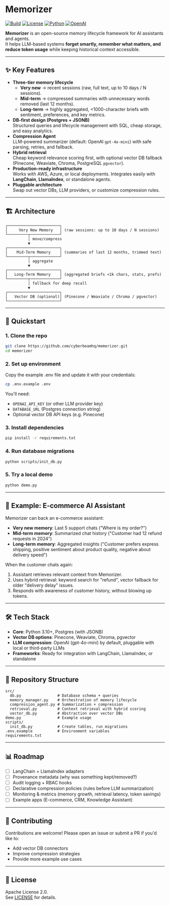 # Memorizer

[![Build](https://img.shields.io/github/actions/workflow/status/cyberbeamhq/memorizer/ci.yml?branch=main)](https://github.com/cyberbeamhq/memorizer/actions)
[![License](https://img.shields.io/badge/license-Apache%202.0-blue.svg)](./LICENSE)
[![Python](https://img.shields.io/badge/python-3.10%2B-blue)](https://www.python.org/)
[![OpenAI](https://img.shields.io/badge/LLM-OpenAI%20gpt--4o--mini-green)](https://platform.openai.com/)

**Memorizer** is an open-source memory lifecycle framework for AI assistants and agents.  
It helps LLM-based systems **forget smartly, remember what matters, and reduce token usage** while keeping historical context accessible.

---

## ✨ Key Features

- **Three-tier memory lifecycle**
  - **Very new** → recent sessions (raw, full text, up to 10 days / N sessions).
  - **Mid-term** → compressed summaries with unnecessary words removed (last 12 months).
  - **Long-term** → highly aggregated, <1000-character briefs with sentiment, preferences, and key metrics.
- **DB-first design (Postgres + JSONB)**  
  Structured queries and lifecycle management with SQL, cheap storage, and easy analytics.
- **Compression Agent**  
  LLM-powered summarizer (default: OpenAI `gpt-4o-mini`) with safe parsing, retries, and fallback.
- **Hybrid retrieval**  
  Cheap keyword relevance scoring first, with optional vector DB fallback (Pinecone, Weaviate, Chroma, PostgreSQL `pgvector`).
- **Production-ready infrastructure**  
  Works with AWS, Azure, or local deployments. Integrates easily with **LangChain**, **LlamaIndex**, or standalone agents.
- **Pluggable architecture**  
  Swap out vector DBs, LLM providers, or customize compression rules.

---

## 🏗️ Architecture

```
┌───────────────────────┐
│     Very New Memory   │ (raw sessions: up to 10 days / N sessions)
└─────────┬─────────────┘
          │ move/compress
          ▼
┌───────────────────────┐
│    Mid-Term Memory    │ (summaries of last 12 months, trimmed text)
└─────────┬─────────────┘
          │ aggregate
          ▼
┌───────────────────────┐
│   Long-Term Memory    │ (aggregated briefs <1k chars, stats, prefs)
└─────────┬─────────────┘
          │ fallback for deep recall
          ▼
┌───────────────────────┐
│   Vector DB (optional)│ (Pinecone / Weaviate / Chroma / pgvector)
└───────────────────────┘
```

---

## 🚀 Quickstart

### 1. Clone the repo
```bash
git clone https://github.com/cyberbeamhq/memorizer.git
cd memorizer
```

### 2. Set up environment
Copy the example .env file and update it with your credentials:

```bash
cp .env.example .env
```

You'll need:
- `OPENAI_API_KEY` (or other LLM provider key)
- `DATABASE_URL` (Postgres connection string)
- Optional vector DB API keys (e.g. Pinecone)

### 3. Install dependencies
```bash
pip install -r requirements.txt
```

### 4. Run database migrations
```bash
python scripts/init_db.py
```

### 5. Try a local demo
```bash
python demo.py
```

---

## 🔧 Example: E-commerce AI Assistant

Memorizer can back an e-commerce assistant:

- **Very new memory**: Last 5 support chats ("Where is my order?")
- **Mid-term memory**: Summarized chat history ("Customer had 12 refund requests in 2024")
- **Long-term memory**: Aggregated insights ("Customer prefers express shipping, positive sentiment about product quality, negative about delivery speed")

When the customer chats again:
1. Assistant retrieves relevant context from Memorizer.
2. Uses hybrid retrieval: keyword search for "refund", vector fallback for older "delivery delay" issues.
3. Responds with awareness of customer history, without blowing up tokens.

---

## 🛠️ Tech Stack

- **Core**: Python 3.10+, Postgres (with JSONB)
- **Vector DB options**: Pinecone, Weaviate, Chroma, pgvector
- **LLM compression**: OpenAI (gpt-4o-mini) by default, pluggable with local or third-party LLMs
- **Frameworks**: Ready for integration with LangChain, LlamaIndex, or standalone

---

## 📂 Repository Structure

```
src/
  db.py                # Database schema + queries
  memory_manager.py    # Orchestration of memory lifecycle
  compression_agent.py # Summarization + compression
  retrieval.py         # Context retrieval with hybrid scoring
  vector_db.py         # Abstraction over vector DBs
demo.py                # Example usage
scripts/
  init_db.py           # Create tables, run migrations
.env.example           # Environment variables
requirements.txt
```

---

## 📊 Roadmap

- [ ] LangChain + LlamaIndex adapters
- [ ] Provenance metadata (why was something kept/removed?)
- [ ] Audit logging + RBAC hooks
- [ ] Declarative compression policies (rules before LLM summarization)
- [ ] Monitoring & metrics (memory growth, retrieval latency, token savings)
- [ ] Example apps (E-commerce, CRM, Knowledge Assistant)

---

## 🤝 Contributing

Contributions are welcome! Please open an issue or submit a PR if you'd like to:

- Add vector DB connectors
- Improve compression strategies
- Provide more example use cases

---

## 📜 License

Apache License 2.0.  
See [LICENSE](./LICENSE) for details.
